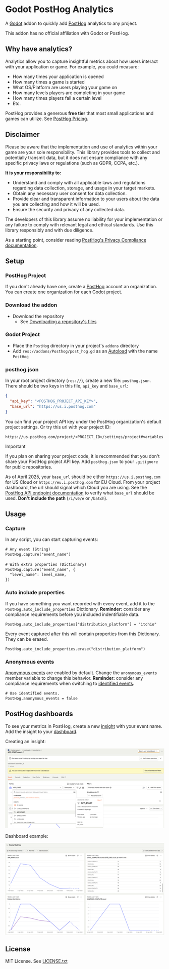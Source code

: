 # Godot PostHog Analytics

A [Godot](https://godotengine.org/) addon to quickly add
[PostHog](https://posthog.com/) analytics to any project.

This addon has no official affiliation with Godot or PostHog.

## Why have analytics?

Analytics allow you to capture insightful metrics about how users interact with
your application or game. For example, you could measure:

- How many times your application is opened
- How many times a game is started
- What OS/Platform are users playing your game on
- How many levels players are completing in your game
- How many times players fail a certain level
- Etc.

PostHog provides a generous **free tier** that most small applications and games
can utilize. See [PostHog Pricing](https://posthog.com/pricing).

## Disclaimer

Please be aware that the implementation and use of analytics within your game
are your sole responsibility. This library provides tools to collect and
potentially transmit data, but it does not ensure compliance with any specific
privacy laws or regulations (such as GDPR, CCPA, etc.).

**It is your responsibility to:**

- Understand and comply with all applicable laws and regulations regarding data
  collection, storage, and usage in your target markets.
- Obtain any necessary user consent for data collection.
- Provide clear and transparent information to your users about the data you are
  collecting and how it will be used.
- Ensure the security and privacy of any collected data.

The developers of this library assume no liability for your implementation or
any failure to comply with relevant legal and ethical standards. Use this
library responsibly and with due diligence.

As a starting point, consider reading
[PostHog's Privacy Compliance documentation](https://posthog.com/docs/privacy).

## Setup

### PostHog Project

If you don't already have one, create a [PostHog](https://posthog.com/) account
an organization. You can create one organization for each Godot project.

### Download the addon

- Download the repository
  - See
    [Downloading a repository's files](https://docs.github.com/en/get-started/start-your-journey/downloading-files-from-github#downloading-a-repositorys-files)

### Godot Project

- Place the `PostHog` directory in your project's `addons` directory
- Add `res://addons/Posthog/post_hog.gd` as an
  [Autoload](https://docs.github.com/en/get-started/start-your-journey/downloading-files-from-github#downloading-a-repositorys-files)
  with the name `PostHog`

### posthog.json

In your root project directory (`res://`), create a new file: `posthog.json`.
There should be two keys in this file, `api_key` and `base_url`:

```json
{
  "api_key": "<POSTHOG_PROJECT_API_KEY>",
  "base_url": "https://us.i.posthog.com"
}
```

You can find your project API key under the PostHog organization's default
project settings. Or try this url with your project ID:

```
https://us.posthog.com/project/<PROJECT_ID>/settings/project#variables
```

> [!IMPORTANT]
> If you plan on sharing your project code, it is recommended that you don't
> share your PostHog project API key. Add `posthog.json` to your `.gitignore`
> for public repositories.

As of April 2025, your `base_url` should be either `https://us.i.posthog.com`
for US Cloud or `https://eu.i.posthog.com` for EU Cloud. From your project
dashboard, the url should signal which Cloud you are using. See the
[PostHog API endpoint documentation](https://posthog.com/docs/api/capture) to
verify what `base_url` should be used. **Don't include the path** (`/i/v0/e` or
`/batch`).

## Usage

### Capture

In any script, you can start capturing events:

```gdscript
# Any event (String)
PostHog.capture("event_name")

# With extra properties (Dictionary)
PostHog.capture("event_name", {
  "level_name": level_name,
})
```

### Auto include properties

If you have something you want recorded with every event, add it to the
`PostHog.auto_include_properties` Dictionary. **Reminder:** consider any
compliance requirements before you included indentifiable data.

```gdscript
PostHog.auto_include_properties["distribution_platform"] = "itchio"
```

Every event captured after this will contain properties from this Dictionary.
They can be erased.

```gdscript
PostHog.auto_include_properties.erase("distribution_platform")
```

### Anonymous events

[Anonymous events](https://posthog.com/docs/data/anonymous-vs-identified-events)
are enabled by default. Change the `anonymous_events` member variable to change
this behavior. **Reminder:** consider any compliance requirements when switching
to
[identified events](https://posthog.com/docs/data/anonymous-vs-identified-events).

```gdscript
# Use identified events.
PostHog.anonymous_events = false
```

## PostHog dashboards

To see your metrics in PostHog, create a new
[insight](https://posthog.com/docs/product-analytics/insights) with your event
name. Add the insight to your
[dashboard](https://posthog.com/docs/product-analytics/dashboards).

Creating an insight:

![PostHog Insight Example](.gdignore\assets\godot_posthog_insight_example.png)

Dashboard example:

![PostHog Dashboard Example](.gdignore\assets\godot_posthog_dashboard_example.png)

## License

MIT License. See [LICENSE.txt](addons\PostHog\LICENSE.txt)
